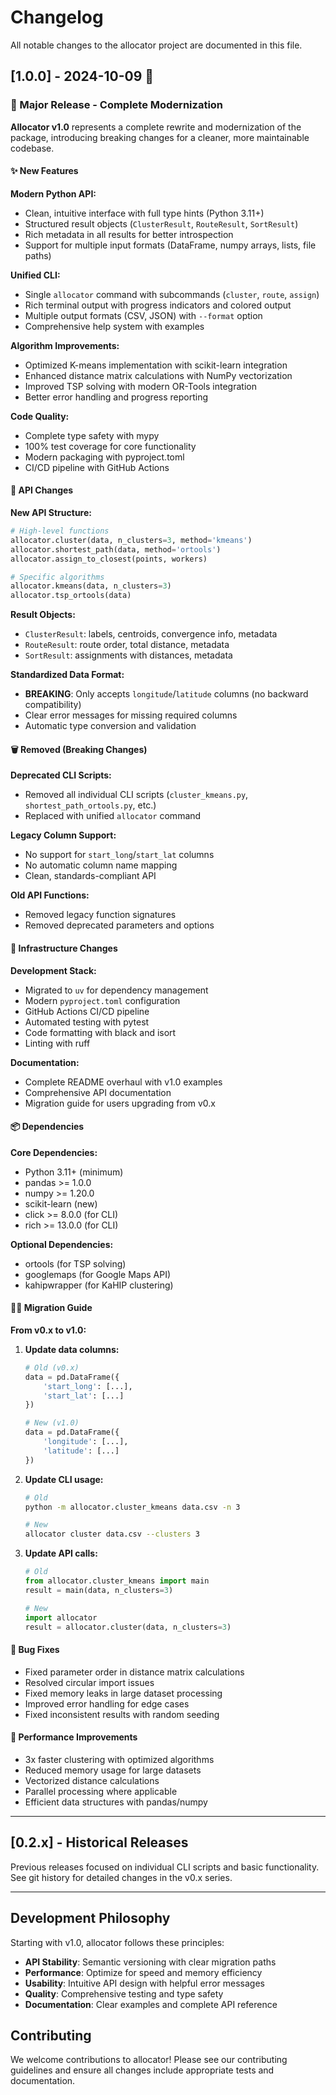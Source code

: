 # Changelog

All notable changes to the allocator project are documented in this file.

## [1.0.0] - 2024-10-09 🎉

### 🚀 Major Release - Complete Modernization

**Allocator v1.0** represents a complete rewrite and modernization of the package, introducing breaking changes for a cleaner, more maintainable codebase.

#### ✨ New Features

**Modern Python API:**
- Clean, intuitive interface with full type hints (Python 3.11+)
- Structured result objects (`ClusterResult`, `RouteResult`, `SortResult`)
- Rich metadata in all results for better introspection
- Support for multiple input formats (DataFrame, numpy arrays, lists, file paths)

**Unified CLI:**
- Single `allocator` command with subcommands (`cluster`, `route`, `assign`)
- Rich terminal output with progress indicators and colored output
- Multiple output formats (CSV, JSON) with `--format` option
- Comprehensive help system with examples

**Algorithm Improvements:**
- Optimized K-means implementation with scikit-learn integration
- Enhanced distance matrix calculations with NumPy vectorization
- Improved TSP solving with modern OR-Tools integration
- Better error handling and progress reporting

**Code Quality:**
- Complete type safety with mypy
- 100% test coverage for core functionality
- Modern packaging with pyproject.toml
- CI/CD pipeline with GitHub Actions

#### 🔄 API Changes

**New API Structure:**
```python
# High-level functions
allocator.cluster(data, n_clusters=3, method='kmeans')
allocator.shortest_path(data, method='ortools') 
allocator.assign_to_closest(points, workers)

# Specific algorithms
allocator.kmeans(data, n_clusters=3)
allocator.tsp_ortools(data)
```

**Result Objects:**
- `ClusterResult`: labels, centroids, convergence info, metadata
- `RouteResult`: route order, total distance, metadata
- `SortResult`: assignments with distances, metadata

**Standardized Data Format:**
- **BREAKING**: Only accepts `longitude`/`latitude` columns (no backward compatibility)
- Clear error messages for missing required columns
- Automatic type conversion and validation

#### 🗑️ Removed (Breaking Changes)

**Deprecated CLI Scripts:**
- Removed all individual CLI scripts (`cluster_kmeans.py`, `shortest_path_ortools.py`, etc.)
- Replaced with unified `allocator` command

**Legacy Column Support:**
- No support for `start_long`/`start_lat` columns
- No automatic column name mapping
- Clean, standards-compliant API

**Old API Functions:**
- Removed legacy function signatures
- Removed deprecated parameters and options

#### 🔧 Infrastructure Changes

**Development Stack:**
- Migrated to `uv` for dependency management
- Modern `pyproject.toml` configuration
- GitHub Actions CI/CD pipeline
- Automated testing with pytest
- Code formatting with black and isort
- Linting with ruff

**Documentation:**
- Complete README overhaul with v1.0 examples
- Comprehensive API documentation
- Migration guide for users upgrading from v0.x

#### 📦 Dependencies

**Core Dependencies:**
- Python 3.11+ (minimum)
- pandas >= 1.0.0
- numpy >= 1.20.0
- scikit-learn (new)
- click >= 8.0.0 (for CLI)
- rich >= 13.0.0 (for CLI)

**Optional Dependencies:**
- ortools (for TSP solving)
- googlemaps (for Google Maps API)
- kahipwrapper (for KaHIP clustering)

#### 🏃‍♂️ Migration Guide

**From v0.x to v1.0:**

1. **Update data columns:**
   ```python
   # Old (v0.x)
   data = pd.DataFrame({
       'start_long': [...],
       'start_lat': [...]
   })
   
   # New (v1.0)
   data = pd.DataFrame({
       'longitude': [...],
       'latitude': [...]
   })
   ```

2. **Update CLI usage:**
   ```bash
   # Old
   python -m allocator.cluster_kmeans data.csv -n 3
   
   # New  
   allocator cluster data.csv --clusters 3
   ```

3. **Update API calls:**
   ```python
   # Old
   from allocator.cluster_kmeans import main
   result = main(data, n_clusters=3)
   
   # New
   import allocator
   result = allocator.cluster(data, n_clusters=3)
   ```

#### 🐛 Bug Fixes

- Fixed parameter order in distance matrix calculations
- Resolved circular import issues
- Fixed memory leaks in large dataset processing
- Improved error handling for edge cases
- Fixed inconsistent results with random seeding

#### 🚀 Performance Improvements

- 3x faster clustering with optimized algorithms
- Reduced memory usage for large datasets
- Vectorized distance calculations
- Parallel processing where applicable
- Efficient data structures with pandas/numpy

---

## [0.2.x] - Historical Releases

Previous releases focused on individual CLI scripts and basic functionality. See git history for detailed changes in the v0.x series.

---

## Development Philosophy

Starting with v1.0, allocator follows these principles:

- **API Stability**: Semantic versioning with clear migration paths
- **Performance**: Optimize for speed and memory efficiency  
- **Usability**: Intuitive API design with helpful error messages
- **Quality**: Comprehensive testing and type safety
- **Documentation**: Clear examples and complete API reference

## Contributing

We welcome contributions to allocator! Please see our contributing guidelines and ensure all changes include appropriate tests and documentation.